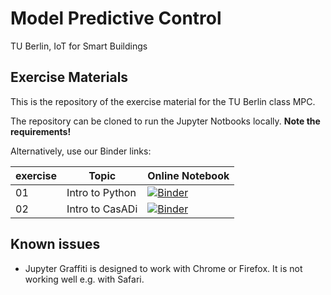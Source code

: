 # Model Predictive Control
TU Berlin, IoT for Smart Buildings

## Exercise Materials

This is the repository of the exercise material for the TU Berlin class MPC.

The repository can be cloned to run the Jupyter Notbooks locally.
**Note the requirements!**

Alternatively, use our Binder links:

| exercise  | Topic  | Online Notebook  |
|---|---|---|
| 01  | Intro to Python | [![Binder](https://mybinder.org/badge_logo.svg)](https://mybinder.org/v2/gh/4flixt/TUB_IoT_MPC20/master?filepath=E1%2F01_Introduction.ipynb)  |
| 02  | Intro to CasADi | [![Binder](https://mybinder.org/badge_logo.svg)](https://mybinder.org/v2/gh/4flixt/TUB_IoT_MPC20.git/master?filepath=%2FE2%2F02_Introduction_CasADi.ipynb)  |

## Known issues

- Jupyter Graffiti is designed to work with Chrome or Firefox. It is not working well e.g. with Safari.


